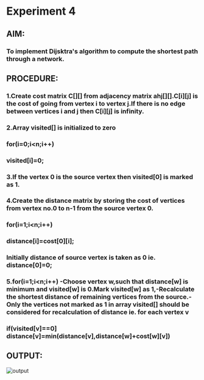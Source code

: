 # Experiment 4
## AIM:
### To implement Dijsktra's algorithm to compute the shortest path through a network.
## PROCEDURE:
### 1.Create cost matrix C[][] from adjacency matrix ahj[][].C[i][j] is the cost of going from vertex i to vertex j.If there is no edge between vertices i and j then C[i][j] is infinity.
### 2.Array visited[] is initialized to zero
### for(i=0;i<n;i++)
### visited[i]=0;
### 3.If the vertex 0 is the source vertex then visited[0] is marked as 1.
### 4.Create the distance matrix by storing the cost of vertices from vertex no.0 to n-1 from the source vertex 0.
### for(i=1;i<n;i++) 
### distance[i]=cost[0][i];
### Initially distance of source vertex is taken as 0 ie. distance[0]=0;
### 5.for(i=1;i<n;i++) -Choose vertex w,such that distance[w] is minimum and visited[w] is 0.Mark visited[w] as 1,-Recalculate the shortest distance of remaining vertices from the source.-Only the vertices not marked as 1 in array visited[] should be considered for recalculation of distance ie. for each vertex v
### if(visited[v]==0] distance[v]=min(distance[v],distance[w]+cost[w][v])
## OUTPUT:
![output](DijsktrasAlgorithm)
